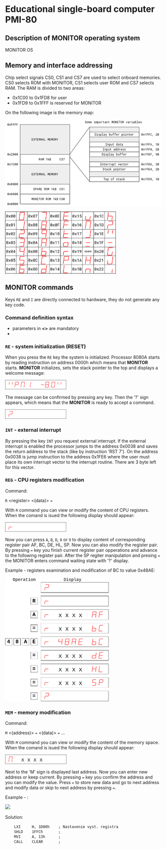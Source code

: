# Educational single-board computer PMI-80

## Description of MONITOR operating system

MONITOR OS 

## Memory and interface addressing

Chip select signals CS0, CS1 and CS7 are used to select onboard memories. CS0 selects ROM with MONITOR, CS1 selects user ROM and CS7 selects RAM.
The RAM is divided to two areas:
 - 0x1C00 to 0x1FD8 for user
 - 0x1FD9 to 0x1FFF is reserved for MONITOR

On the following image is the memory map:

![Memory map](docs/memory_map.png)


<img src="docs/character_table.png" height="200" />


## MONITOR commands

Keys `RE` and `I` are directly connected to hardware, they do not generate any key code.

### Command  definition syntax

- parameters in **<>** are mandatory
- 
### `RE` - system initialization (RESET)
When you press the `RE` key the system is initialized. Processor 8080A starts by reading instruction on address 0000h which means that **MONITOR** starts. **MONITOR** initializes, sets the stack pointer to the top and displays a welcome message:

<!---
![Memory map](docs/display_init.png)
--->
<img src="docs/display_init.png" height="30" />


The message can be confirmed by pressing any key. Then the '?' sign appears, which means that the **MONITOR** is ready to accept a command.

<img src="docs/display_question_sign.png" height="30" />


### `INT` - external interrupt

By pressing the key `INT` you request external interrupt. If the external interrupt is enabled the processor jumps to the address 0x0038 and saves the return address to the stack (like by instruction 'RST 7').
On the address 0x0038 is jump instruction to the address 0x1FE6 where the user must place its own interrupt vector to the interrupt routine. There are 3 byte left for this vector.

### `REG` - CPU registers modification

Command:

`R` \<register\> <(data)> `=`

With `R` command you can view or modify the content of CPU registers. When the comand is isued the following display should appear:

<img src="docs/display_reg_sign.png" height="30" />

Now you can press `A`, `B`, `D`, `8` or `9` to display content of corresponding register pair AF, BC, DE, HL, SP. Now you can also modify the register pair. By pressing `=` key you finish current register pair opperations and advance to the following register pair. After the SP regiter manipulation and presing `=` the MONITOR enters command waiting state with '?' display.

Example - registers examination and modification of BC to value 0x48AE:

<img src="docs/display_example_reg.png" height="400" />

### `MEM` - memory modification

Command:

`M` \<(address)\> `=` <(data)> `=` ...

With `M` command you can view or modify the content of the memory space. When the comand is isued the following display should appear:

<img src="docs/display_mem_sign.png" height="30" />

Next to the 'M' sign is displayed last address. Now you can enter new address or keep current. By pressing `=` key you confirm the address and you can modify the value. Press `=` to store new data and go to next address and modify data or skip to next address by pressing `=`.

Example - :

<img src="docs/display_example_.png" height="400" />




Solution:
```none
	LXI		H, 1D00h	; Nastavenie vyst. registra
	SHLD 	1FFCh		;
	MVI		A, 13h		;
	CALL	CLEAR		; 
```
